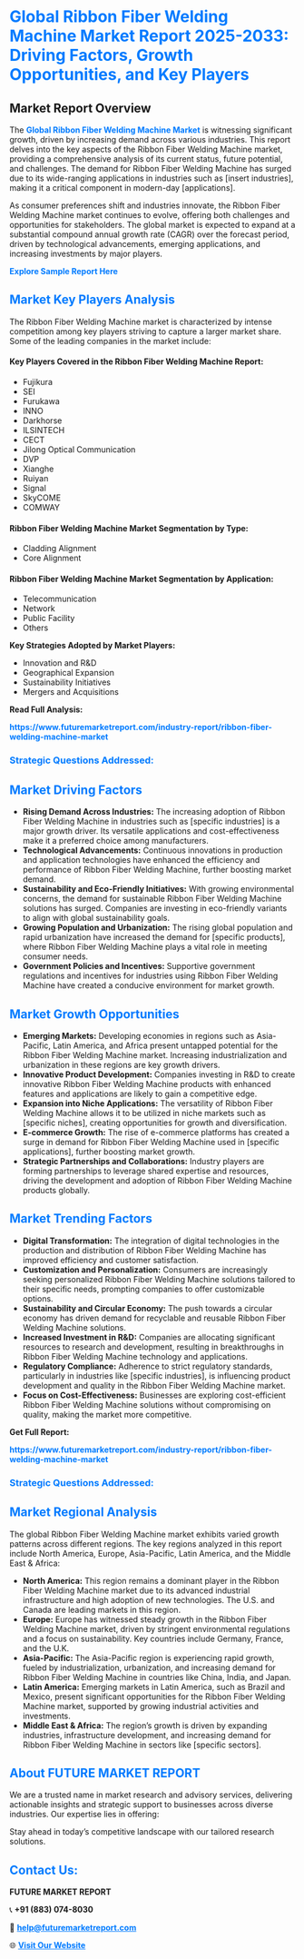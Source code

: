 <h1 style="color: #007BFF;">Global Ribbon Fiber Welding Machine Market Report 2025-2033: Driving Factors, Growth Opportunities, and Key Players</h1>

<section id="overview">
<h2>Market Report Overview</h2>
<p>The <a href="https://www.futuremarketreport.com/industry-report/ribbon-fiber-welding-machine-market" style="color: #007BFF; text-decoration: none;"><strong>Global Ribbon Fiber Welding Machine Market</strong></a> is witnessing significant growth, driven by increasing demand across various industries. This report delves into the key aspects of the Ribbon Fiber Welding Machine market, providing a comprehensive analysis of its current status, future potential, and challenges. The demand for Ribbon Fiber Welding Machine has surged due to its wide-ranging applications in industries such as [insert industries], making it a critical component in modern-day [applications].</p>
<p>As consumer preferences shift and industries innovate, the Ribbon Fiber Welding Machine market continues to evolve, offering both challenges and opportunities for stakeholders. The global market is expected to expand at a substantial compound annual growth rate (CAGR) over the forecast period, driven by technological advancements, emerging applications, and increasing investments by major players.</p>
</section>

<section id="overview">
<p><a href="https://www.futuremarketreport.com/request-sample/reportId=54910" style="color: #007BFF; text-decoration: none;"><strong>Explore Sample Report Here</strong></a></p>
</section>

<section id="key-players">
<h2 style="color: #007BFF;">Market Key Players Analysis</h2>
<p>The Ribbon Fiber Welding Machine market is characterized by intense competition among key players striving to capture a larger market share. Some of the leading companies in the market include:</p>
<h4>Key Players Covered in the Ribbon Fiber Welding Machine Report:</h4>
<ul><li>Fujikura</li><li>SEI</li><li>Furukawa</li><li>INNO</li><li>Darkhorse</li><li>ILSINTECH</li><li>CECT</li><li>Jilong Optical Communication</li><li>DVP</li><li>Xianghe</li><li>Ruiyan</li><li>Signal</li><li>SkyCOME</li><li>COMWAY</li></ul>
<h4>Ribbon Fiber Welding Machine Market Segmentation by Type:</h4>
<ul><li>Cladding Alignment</li><li>Core Alignment</li></ul>

<h4>Ribbon Fiber Welding Machine Market Segmentation by Application:</h4>
<ul><li>Telecommunication</li><li>Network</li><li>Public Facility</li><li>Others</li></ul>
<p><strong>Key Strategies Adopted by Market Players:</strong></p>
<ul>
<li>Innovation and R&D</li>
<li>Geographical Expansion</li>
<li>Sustainability Initiatives</li>
<li>Mergers and Acquisitions</li>
</ul>
</section>

<section>
<p><strong>Read Full Analysis: </strong></p><a href="https://www.futuremarketreport.com/industry-report/ribbon-fiber-welding-machine-market" style="color: #007BFF; text-decoration: none;"><strong>https://www.futuremarketreport.com/industry-report/ribbon-fiber-welding-machine-market</strong></a>
<h3 style="color: #007BFF;">Strategic Questions Addressed:</h3>
</section>

<section id="driving-factors">
<h2 style="color: #007BFF;">Market Driving Factors</h2>
<ul>
<li><strong>Rising Demand Across Industries:</strong> The increasing adoption of Ribbon Fiber Welding Machine in industries such as [specific industries] is a major growth driver. Its versatile applications and cost-effectiveness make it a preferred choice among manufacturers.</li>
<li><strong>Technological Advancements:</strong> Continuous innovations in production and application technologies have enhanced the efficiency and performance of Ribbon Fiber Welding Machine, further boosting market demand.</li>
<li><strong>Sustainability and Eco-Friendly Initiatives:</strong> With growing environmental concerns, the demand for sustainable Ribbon Fiber Welding Machine solutions has surged. Companies are investing in eco-friendly variants to align with global sustainability goals.</li>
<li><strong>Growing Population and Urbanization:</strong> The rising global population and rapid urbanization have increased the demand for [specific products], where Ribbon Fiber Welding Machine plays a vital role in meeting consumer needs.</li>
<li><strong>Government Policies and Incentives:</strong> Supportive government regulations and incentives for industries using Ribbon Fiber Welding Machine have created a conducive environment for market growth.</li>
</ul>
</section>

<section id="growth-opportunities">
<h2 style="color: #007BFF;">Market Growth Opportunities</h2>
<ul>
<li><strong>Emerging Markets:</strong> Developing economies in regions such as Asia-Pacific, Latin America, and Africa present untapped potential for the Ribbon Fiber Welding Machine market. Increasing industrialization and urbanization in these regions are key growth drivers.</li>
<li><strong>Innovative Product Development:</strong> Companies investing in R&D to create innovative Ribbon Fiber Welding Machine products with enhanced features and applications are likely to gain a competitive edge.</li>
<li><strong>Expansion into Niche Applications:</strong> The versatility of Ribbon Fiber Welding Machine allows it to be utilized in niche markets such as [specific niches], creating opportunities for growth and diversification.</li>
<li><strong>E-commerce Growth:</strong> The rise of e-commerce platforms has created a surge in demand for Ribbon Fiber Welding Machine used in [specific applications], further boosting market growth.</li>
<li><strong>Strategic Partnerships and Collaborations:</strong> Industry players are forming partnerships to leverage shared expertise and resources, driving the development and adoption of Ribbon Fiber Welding Machine products globally.</li>
</ul>
</section>

<section id="trending-factors">
<h2 style="color: #007BFF;">Market Trending Factors</h2>
<ul>
<li><strong>Digital Transformation:</strong> The integration of digital technologies in the production and distribution of Ribbon Fiber Welding Machine has improved efficiency and customer satisfaction.</li>
<li><strong>Customization and Personalization:</strong> Consumers are increasingly seeking personalized Ribbon Fiber Welding Machine solutions tailored to their specific needs, prompting companies to offer customizable options.</li>
<li><strong>Sustainability and Circular Economy:</strong> The push towards a circular economy has driven demand for recyclable and reusable Ribbon Fiber Welding Machine solutions.</li>
<li><strong>Increased Investment in R&D:</strong> Companies are allocating significant resources to research and development, resulting in breakthroughs in Ribbon Fiber Welding Machine technology and applications.</li>
<li><strong>Regulatory Compliance:</strong> Adherence to strict regulatory standards, particularly in industries like [specific industries], is influencing product development and quality in the Ribbon Fiber Welding Machine market.</li>
<li><strong>Focus on Cost-Effectiveness:</strong> Businesses are exploring cost-efficient Ribbon Fiber Welding Machine solutions without compromising on quality, making the market more competitive.</li>
</ul>
</section>

<section>
<p><strong>Get Full Report: </strong></p><a href="https://www.futuremarketreport.com/industry-report/ribbon-fiber-welding-machine-market" style="color: #007BFF; text-decoration: none;"><strong>https://www.futuremarketreport.com/industry-report/ribbon-fiber-welding-machine-market</strong></a>
<h3 style="color: #007BFF;">Strategic Questions Addressed:</h3>
</section>


<section id="regional-analysis">
<h2 style="color: #007BFF;">Market Regional Analysis</h2>
<p>The global Ribbon Fiber Welding Machine market exhibits varied growth patterns across different regions. The key regions analyzed in this report include North America, Europe, Asia-Pacific, Latin America, and the Middle East & Africa:</p>
<ul>
<li><strong>North America:</strong> This region remains a dominant player in the Ribbon Fiber Welding Machine market due to its advanced industrial infrastructure and high adoption of new technologies. The U.S. and Canada are leading markets in this region.</li>
<li><strong>Europe:</strong> Europe has witnessed steady growth in the Ribbon Fiber Welding Machine market, driven by stringent environmental regulations and a focus on sustainability. Key countries include Germany, France, and the U.K.</li>
<li><strong>Asia-Pacific:</strong> The Asia-Pacific region is experiencing rapid growth, fueled by industrialization, urbanization, and increasing demand for Ribbon Fiber Welding Machine in countries like China, India, and Japan.</li>
<li><strong>Latin America:</strong> Emerging markets in Latin America, such as Brazil and Mexico, present significant opportunities for the Ribbon Fiber Welding Machine market, supported by growing industrial activities and investments.</li>
<li><strong>Middle East & Africa:</strong> The region’s growth is driven by expanding industries, infrastructure development, and increasing demand for Ribbon Fiber Welding Machine in sectors like [specific sectors].</li>
</ul>
</section>

<footer>
<h2 style="color: #007BFF;">About FUTURE MARKET REPORT</h2>
<p>We are a trusted name in market research and advisory services, delivering actionable insights and strategic support to businesses across diverse industries. Our expertise lies in offering:</p>

<p>Stay ahead in today’s competitive landscape with our tailored research solutions.</p>

<h2 style="color: #007BFF;">Contact Us:</h2>
<p><strong>FUTURE MARKET REPORT</strong></p>
<p>📞 <strong>+91 (883) 074-8030</strong></p>
<p>📧 <strong><a href="mailto:help@futuremarketreport.com" style="color: #007BFF;">help@futuremarketreport.com</a></strong></p>
<p>🌐 <strong><a href="https://www.futuremarketreport.com/" style="color: #007BFF;">Visit Our Website</a></strong></p>
</footer>